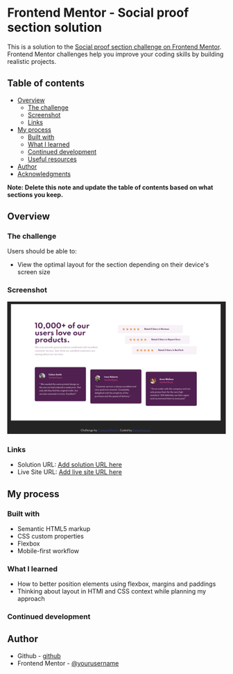 # Frontend Mentor - Social proof section solution

This is a solution to the [Social proof section challenge on Frontend Mentor](https://www.frontendmentor.io/challenges/social-proof-section-6e0qTv_bA). Frontend Mentor challenges help you improve your coding skills by building realistic projects. 

## Table of contents

- [Overview](#overview)
  - [The challenge](#the-challenge)
  - [Screenshot](#screenshot)
  - [Links](#links)
- [My process](#my-process)
  - [Built with](#built-with)
  - [What I learned](#what-i-learned)
  - [Continued development](#continued-development)
  - [Useful resources](#useful-resources)
- [Author](#author)
- [Acknowledgments](#acknowledgments)

**Note: Delete this note and update the table of contents based on what sections you keep.**

## Overview

### The challenge

Users should be able to:

- View the optimal layout for the section depending on their device's screen size

### Screenshot

![](./Screenshot.png)

### Links

- Solution URL: [Add solution URL here](https://www.frontendmentor.io/profile/dadko44/solutions)
- Live Site URL: [Add live site URL here](https://dadko44.github.io/social-proof-section-master/)

## My process

### Built with

- Semantic HTML5 markup
- CSS custom properties
- Flexbox
- Mobile-first workflow


### What I learned

- How to better position elements using flexbox, margins and paddings
- Thinking about layout in HTMl and CSS context while planning my approach

### Continued development

## Author

- Github - [github](https://github.com/dadko44/social-proof-section-master)
- Frontend Mentor - [@yourusername](https://www.frontendmentor.io/profile/dadko44)
